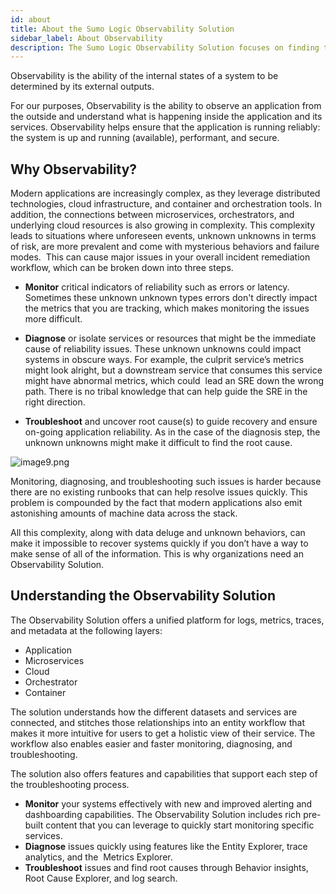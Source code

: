 ```yaml
---
id: about
title: About the Sumo Logic Observability Solution
sidebar_label: About Observability
description: The Sumo Logic Observability Solution focuses on finding the unconsidered issue, the unknown risks to your system.
---
```


Observability is the ability of the internal states of a system to be determined by its external outputs.

For our purposes, Observability is the ability to observe an application from the outside and understand what is happening inside the application and its services. Observability helps ensure that the application is running reliably: the system is up and running (available), performant, and secure.  

## Why Observability?

Modern applications are increasingly complex, as they leverage distributed technologies, cloud infrastructure, and container and orchestration tools. In addition, the connections between microservices, orchestrators, and underlying cloud resources is also growing in complexity. This complexity leads to situations where unforeseen events, unknown unknowns in terms of risk, are more prevalent and come with mysterious behaviors and failure modes.  This can cause major issues in your overall incident remediation workflow, which can be broken down into three steps. 

* **Monitor** critical indicators of reliability such as errors or latency. Sometimes these unknown unknown types errors don't directly impact the metrics that you are tracking, which makes monitoring the issues more difficult.  

* **Diagnose** or isolate services or resources that might be the immediate cause of reliability issues. These unknown unknowns could impact systems in obscure ways. For example, the culprit service’s metrics might look alright, but a downstream service that consumes this service might have abnormal metrics, which could  lead an SRE down the wrong path. There is no tribal knowledge that can help guide the SRE in the right direction. 

* **Troubleshoot** and uncover root cause(s) to guide recovery and ensure on-going application reliability. As in the case of the diagnosis step, the unknown unknowns might make it difficult to find the root cause.

![image9.png](/img/observability/about-ob-architecture.png)

Monitoring, diagnosing, and troubleshooting such issues is harder because there are no existing runbooks that can help resolve issues quickly. This problem is compounded by the fact that modern applications also emit astonishing amounts of machine data across the stack. 

All this complexity, along with data deluge and unknown behaviors, can make it impossible to recover systems quickly if you don’t have a way to make sense of all of the information. This is why organizations need an Observability Solution. 

## Understanding the Observability Solution

The Observability Solution offers a unified platform for logs, metrics, traces, and metadata at the following layers:

* Application
* Microservices
* Cloud
* Orchestrator
* Container 

The solution understands how the different datasets and services are connected, and stitches those relationships into an entity workflow that makes it more intuitive for users to get a holistic view of their service. The workflow also enables easier and faster monitoring, diagnosing, and troubleshooting.

The solution also offers features and capabilities that support each step of the troubleshooting process.

* **Monitor** your systems effectively with new and improved alerting and dashboarding capabilities. The Observability Solution includes rich pre-built content that you can leverage to quickly start monitoring specific services. 
* **Diagnose** issues quickly using features like the Entity Explorer, trace analytics, and the  Metrics Explorer.  
* **Troubleshoot** issues and find root causes through Behavior insights, Root Cause Explorer, and log search.
